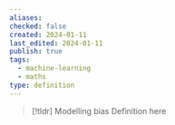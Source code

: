 ```yaml
---
aliases: 
checked: false
created: 2024-01-11
last_edited: 2024-01-11
publish: true
tags:
  - machine-learning
  - maths
type: definition
---
```

>[!tldr] Modelling bias
>Definition here

